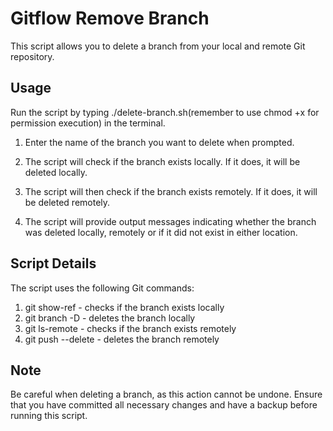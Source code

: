 # Gitflow Remove Branch
This script allows you to delete a branch from your local and remote Git repository.


## Usage
Run the script by typing ./delete-branch.sh(remember to use chmod +x for permission execution) in the terminal.

1. Enter the name of the branch you want to delete when prompted.<br>

2. The script will check if the branch exists locally. If it does, it will be deleted locally.<br>

3. The script will then check if the branch exists remotely. If it does, it will be deleted remotely. <br>

4. The script will provide output messages indicating whether the branch was deleted locally, remotely or if it did not exist in either location.

## Script Details
The script uses the following Git commands:

1. git show-ref - checks if the branch exists locally <br>
2. git branch -D - deletes the branch locally <br>
3. git ls-remote - checks if the branch exists remotely <br>
4. git push --delete - deletes the branch remotely

## Note
Be careful when deleting a branch, as this action cannot be undone. Ensure that you have committed all necessary changes and have a backup before running this script.
